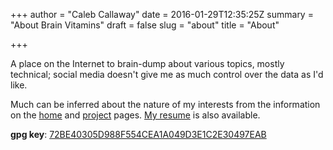 +++
author = "Caleb Callaway"
date = 2016-01-29T12:35:25Z
summary = "About Brain Vitamins"
draft = false
slug = "about"
title = "About"

+++


A place on the Internet to brain-dump about various topics, mostly technical; social media doesn't give me as much control over the data as I'd like.

Much can be inferred about the nature of my interests from the information on the [home](/) and [project](/projects) pages. [My resume](/resume.pdf) is also available.

**gpg key**: [72BE40305D988F554CEA1A049D3E1C2E30497EAB](/pubkey.asc)
